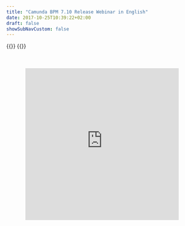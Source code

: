 ```yaml
---
title: "Camunda BPM 7.10 Release Webinar in English"
date: 2017-10-25T10:39:22+02:00
draft: false
showSubNavCustom: false
---
```


{{<highlight title="Camunda BPM 7.10 Release Webinar in English" >}}
{{</highlight>}}
<div align="center" style="margin-bottom: 100px;margin-top: 50px;">
  <iframe src="https://player.vimeo.com/video/304770855" class="embed-responsive-item" width="80%" height="400" frameborder="0" allow="fullscreen"></iframe>
</div>
